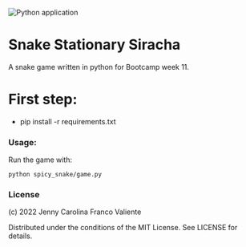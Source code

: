 ![Python application](https://github.com/jencaro19/Snake_stationary_siracha/workflows/Siracha_Spicy_Snake/badge.svg)

# Snake Stationary Siracha
A snake game written in python for Bootcamp week 11. 

# First step:
- pip install -r requirements.txt


### Usage: 
Run the game with:

    python spicy_snake/game.py

### License

(c) 2022 Jenny Carolina Franco Valiente

Distributed under the conditions of the MIT License. See LICENSE for details.
